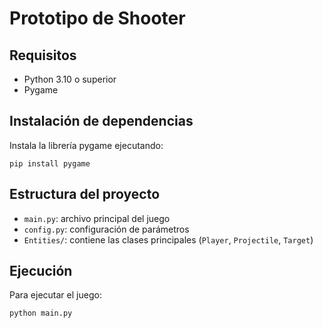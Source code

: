 # Prototipo de Shooter

## Requisitos

- Python 3.10 o superior
- Pygame

## Instalación de dependencias

Instala la librería pygame ejecutando:

```
pip install pygame
```

## Estructura del proyecto

- `main.py`: archivo principal del juego
- `config.py`: configuración de parámetros
- `Entities/`: contiene las clases principales (`Player`, `Projectile`, `Target`)

## Ejecución

Para ejecutar el juego:

```
python main.py
```
